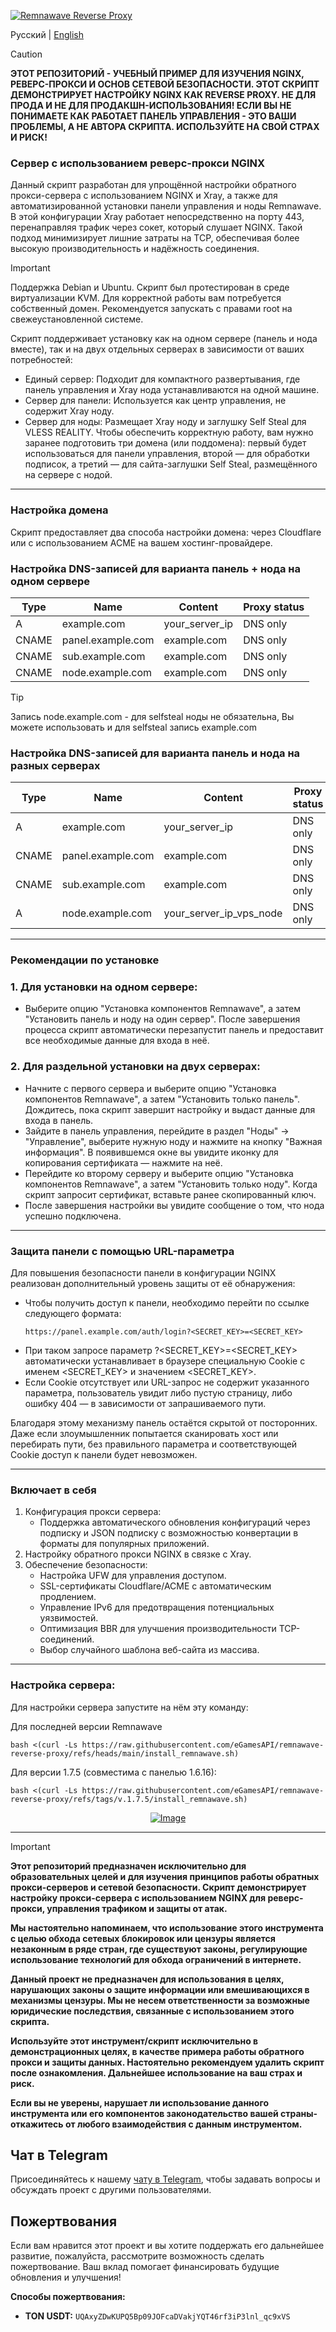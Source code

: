 <p aling="center"><a href="https://github.com/eGamesAPI/remnawave-reverse-proxy">
 <picture>
   <source media="(prefers-color-scheme: dark)" srcset="./media/logo.png" />
   <source media="(prefers-color-scheme: light)" srcset="./media/logo-black.png" />
   <img alt="Remnawave Reverse Proxy" src="https://github.com/eGamesAPI/remnawave-reverse-proxy" />
 </picture>
</a></p>

Русский | [English](/README.md)

> [!CAUTION]
> **ЭТОТ РЕПОЗИТОРИЙ - УЧЕБНЫЙ ПРИМЕР ДЛЯ ИЗУЧЕНИЯ NGINX, РЕВЕРС-ПРОКСИ И ОСНОВ СЕТЕВОЙ БЕЗОПАСНОСТИ. ЭТОТ СКРИПТ ДЕМОНСТРИРУЕТ НАСТРОЙКУ NGINX КАК REVERSE PROXY. НЕ ДЛЯ ПРОДА И НЕ ДЛЯ ПРОДАКШН-ИСПОЛЬЗОВАНИЯ! ЕСЛИ ВЫ НЕ ПОНИМАЕТЕ КАК РАБОТАЕТ ПАНЕЛЬ УПРАВЛЕНИЯ - ЭТО ВАШИ ПРОБЛЕМЫ, А НЕ АВТОРА СКРИПТА. ИСПОЛЬЗУЙТЕ НА СВОЙ СТРАХ И РИСК!**

### Сервер с использованием реверс-прокси NGINX
Данный скрипт разработан для упрощённой настройки обратного прокси-сервера с использованием NGINX и Xray, а также для автоматизированной установки панели управления и ноды Remnawave. В этой конфигурации Xray работает непосредственно на порту 443, перенаправляя трафик через сокет, который слушает NGINX. Такой подход минимизирует лишние затраты на TCP, обеспечивая более высокую производительность и надёжность соединения.
> [!IMPORTANT]
> Поддержка Debian и Ubuntu. Cкрипт был протестирован в среде виртуализации KVM. Для корректной работы вам потребуется собственный домен. Рекомендуется запускать с правами root на свежеустановленной системе.

Скрипт поддерживает установку как на одном сервере (панель и нода вместе), так и на двух отдельных серверах в зависимости от ваших потребностей:

- Единый сервер: Подходит для компактного развертывания, где панель управления и Xray нода устанавливаются на одной машине.
- Сервер для панели: Используется как центр управления, не содержит Xray ноду.
- Сервер для ноды: Размещает Xray ноду и заглушку Self Steal для VLESS REALITY.
Чтобы обеспечить корректную работу, вам нужно заранее подготовить три домена (или поддомена): первый будет использоваться для панели управления, второй — для обработки подписок, а третий — для сайта-заглушки Self Steal, размещённого на сервере с нодой.

-----

### Настройка домена
Скрипт предоставляет два способа настройки домена: через Cloudflare или с использованием ACME на вашем хостинг-провайдере.

### Настройка DNS-записей для варианта панель + нода на одном сервере

| Type  | Name              | Content          | Proxy status  |
| ----- | ----------------- | ---------------- | ------------- |
| A     | example.com       | your_server_ip   | DNS only      |
| CNAME | panel.example.com | example.com      | DNS only      |
| CNAME | sub.example.com   | example.com      | DNS only      |
| CNAME | node.example.com  | example.com      | DNS only      |

> [!TIP]
> Запись node.example.com - для selfsteal ноды не обязательна, Вы можете использовать и для selfsteal запись example.com

### Настройка DNS-записей для варианта панель и нода на разных серверах

| Type  | Name              | Content                 | Proxy status  |
| ----- | ----------------- | ----------------------- | ------------- |
| A     | example.com       | your_server_ip          | DNS only      |
| CNAME | panel.example.com | example.com             | DNS only      |
| CNAME | sub.example.com   | example.com             | DNS only      |
| A     | node.example.com  | your_server_ip_vps_node | DNS only      |

-----

### Рекомендации по установке
### 1. Для установки на одном сервере:
   - Выберите опцию "Установка компонентов Remnawave", а затем "Установить панель и ноду на один сервер". После завершения процесса скрипт автоматически перезапустит панель и предоставит все необходимые данные для входа в неё.
### 2. Для раздельной установки на двух серверах:
   - Начните с первого сервера и выберите опцию "Установка компонентов Remnawave", а затем "Установить только панель". Дождитесь, пока скрипт завершит настройку и выдаст данные для входа в панель.
   - Зайдите в панель управления, перейдите в раздел "Ноды" → "Управление", выберите нужную ноду и нажмите на кнопку "Важная информация". В появившемся окне вы увидите иконку для копирования сертификата — нажмите на неё.
   - Перейдите ко второму серверу и выберите опцию "Установка компонентов Remnawave", а затем "Установить только ноду". Когда скрипт запросит сертификат, вставьте ранее скопированный ключ.
   - После завершения настройки вы увидите сообщение о том, что нода успешно подключена.

-----

### Защита панели с помощью URL-параметра
Для повышения безопасности панели в конфигурации NGINX реализован дополнительный уровень защиты от её обнаружения:
- Чтобы получить доступ к панели, необходимо перейти по ссылке следующего формата:
  ```
  https://panel.example.com/auth/login?<SECRET_KEY>=<SECRET_KEY>
  ```
- При таком запросе параметр ?<SECRET_KEY>=<SECRET_KEY> автоматически устанавливает в браузере специальную Cookie с именем <SECRET_KEY> и значением <SECRET_KEY>.
- Если Cookie отсутствует или URL-запрос не содержит указанного параметра, пользователь увидит либо пустую страницу, либо ошибку 404 — в зависимости от запрашиваемого пути.

Благодаря этому механизму панель остаётся скрытой от посторонних. Даже если злоумышленник попытается сканировать хост или перебирать пути, без правильного параметра и соответствующей Cookie доступ к панели будет невозможен.

-----

### Включает в себя
1. Конфигурация прокси сервера:
   - Поддержка автоматического обновления конфигураций через подписку и JSON подписку с возможностью конвертации в форматы для популярных приложений.
2. Настройку обратного прокси NGINX в связке с Xray.
3. Обеспечение безопасности:
   - Настройка UFW для управления доступом.
   - SSL-сертификаты Cloudflare/ACME с автоматическим продлением.
   - Управление IPv6 для предотвращения потенциальных уязвимостей.
   - Оптимизация BBR для улучшения производительности TCP-соединений.
   - Выбор случайного шаблона веб-сайта из массива.

-----

### Настройка сервера:

Для настройки сервера запустите на нём эту команду:

Для последней версии Remnawave
```
bash <(curl -Ls https://raw.githubusercontent.com/eGamesAPI/remnawave-reverse-proxy/refs/heads/main/install_remnawave.sh)
```

Для версии 1.7.5 (совместима с панелью 1.6.16):
```
bash <(curl -Ls https://raw.githubusercontent.com/eGamesAPI/remnawave-reverse-proxy/refs/tags/v.1.7.5/install_remnawave.sh)
```
<p align="center"><a href="#"><img src="./media/remnawave-reverse-proxy.png" alt="Image"></a></p>

-----

> [!IMPORTANT]
> **Этот репозиторий предназначен исключительно для образовательных целей и для изучения принципов работы обратных прокси-серверов и сетевой безопасности. Скрипт демонстрирует настройку прокси-сервера с использованием NGINX для реверс-прокси, управления трафиком и защиты от атак.**
>
> **Мы настоятельно напоминаем, что использование этого инструмента с целью обхода сетевых блокировок или цензуры является незаконным в ряде стран, где существуют законы, регулирующие использование технологий для обхода ограничений в интернете.**
>
> **Данный проект не предназначен для использования в целях, нарушающих законы о защите информации или вмешивающихся в механизмы цензуры. Мы не несем ответственности за возможные юридические последствия, связанные с использованием этого скрипта.**
>
> **Используйте этот инструмент/скрипт исключительно в демонстрационных целях, в качестве примера работы обратного прокси и защиты данных. Настоятельно рекомендуем удалить скрипт после ознакомления. Дальнейшее использование на ваш страх и риск.**
>
> **Если вы не уверены, нарушает ли использование данного инструмента или его компонентов законодательство вашей страны- откажитесь от любого взаимодействия с данным инструментом.**

## Чат в Telegram

Присоединяйтесь к нашему [чату в Telegram](https://t.me/remnawave_reverse), чтобы задавать вопросы и обсуждать проект с другими пользователями.

## Пожертвования

Если вам нравится этот проект и вы хотите поддержать его дальнейшее развитие, пожалуйста, рассмотрите возможность сделать пожертвование. Ваш вклад помогает финансировать будущие обновления и улучшения!

**Способы пожертвования:**

- **TON USDT:** `UQAxyZDwKUPQ5Bp09JOFcaDVakjYQT46rf3iP3lnl_qc9xVS`
